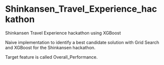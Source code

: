 # Shinkansen_Travel_Experience_hackathon
Shinkansen Travel Experience hackathon using XGBoost

Naive implementation to identify a best candidate solution with Grid Search and XGBoost for the Shinkansen hackathon.

Target feature is called Overall_Performance.
